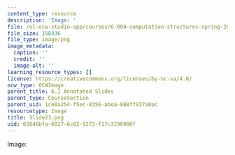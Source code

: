 ```yaml
---
content_type: resource
description: 'Image: '
file: /ol-ocw-studio-app/courses/6-004-computation-structures-spring-2017/65646bfa68276c029273f17c3296906f_Slide23.png
file_size: 158936
file_type: image/png
image_metadata:
  caption: ''
  credit: ''
  image-alt: ''
learning_resource_types: []
license: https://creativecommons.org/licenses/by-nc-sa/4.0/
ocw_type: OCWImage
parent_title: 6.1 Annotated Slides
parent_type: CourseSection
parent_uid: 1ce0a254-f5ec-8356-abea-088ff937a0ac
resourcetype: Image
title: Slide23.png
uid: 65646bfa-6827-6c02-9273-f17c3296906f
---
```

Image: 